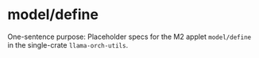 # model/define

One-sentence purpose: Placeholder specs for the M2 applet `model/define` in the single-crate `llama-orch-utils`.
